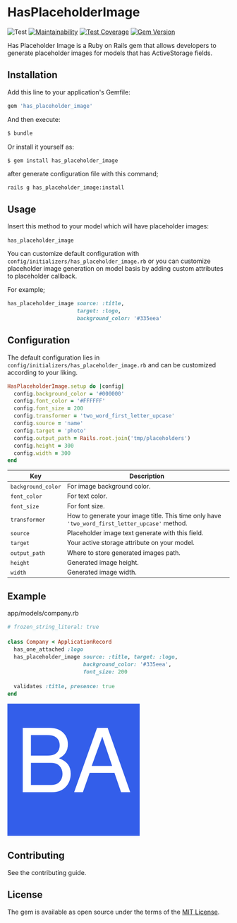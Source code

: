 # HasPlaceholderImage
![Test](https://github.com/buck-ai/has-placeholder-image/workflows/Test/badge.svg)
[![Maintainability](https://api.codeclimate.com/v1/badges/d7ff2ca5f9ceb238c353/maintainability)](https://codeclimate.com/github/buck-ai/has_placeholder_image/maintainability)
[![Test Coverage](https://api.codeclimate.com/v1/badges/d7ff2ca5f9ceb238c353/test_coverage)](https://codeclimate.com/github/buck-ai/has_placeholder_image/test_coverage)
[![Gem Version](https://badge.fury.io/rb/has_placeholder_image.svg)](https://badge.fury.io/rb/has_placeholder_image)


Has Placeholder Image is a Ruby on Rails gem that allows developers to generate placeholder images for models that has ActiveStorage fields.

## Installation
Add this line to your application's Gemfile:
```ruby
gem 'has_placeholder_image'
```

And then execute:
```bash
$ bundle
```

Or install it yourself as:
```bash
$ gem install has_placeholder_image
```

after generate configuration file with this command;
```shell script
rails g has_placeholder_image:install
```

## Usage
Insert this method to your model which will have placeholder images:
 
 `has_placeholder_image`

You can customize default configuration with `config/initializers/has_placeholder_image.rb` or you can customize placeholder image generation on model basis by adding custom attributes to placeholder callback.

For example;
```ruby
has_placeholder_image source: :title, 
                      target: :logo, 
                      background_color: '#335eea'
```

## Configuration

The default configuration lies in `config/initializers/has_placeholder_image.rb` and can be customized according to your liking.

```ruby
HasPlaceholderImage.setup do |config|
  config.background_color = '#000000'
  config.font_color = '#FFFFFF'
  config.font_size = 200
  config.transformer = 'two_word_first_letter_upcase'
  config.source = 'name'
  config.target = 'photo'
  config.output_path = Rails.root.join('tmp/placeholders')
  config.height = 300
  config.width = 300
end
```

| Key | Description |
| --- | ----------- |
| `background_color` | For image background color. |
| `font_color` | For text color. |
| `font_size` | For font size. |
| `transformer` | How to generate your image title. This time only have `'two_word_first_letter_upcase'` method. |
| `source` | Placeholder image text generate with this field. |
| `target` | Your active storage attribute on your model. |
| `output_path` | Where to store generated images path. |
| `height` | Generated image height. |
| `width` | Generated image width. |

## Example
app/models/company.rb
```ruby
# frozen_string_literal: true

class Company < ApplicationRecord
  has_one_attached :logo
  has_placeholder_image source: :title, target: :logo,
                        background_color: '#335eea',
			            font_size: 200

  validates :title, presence: true
end
```
![Output](docs/example.png)


## Contributing
See the contributing guide.

## License
The gem is available as open source under the terms of the [MIT License](https://opensource.org/licenses/MIT).
